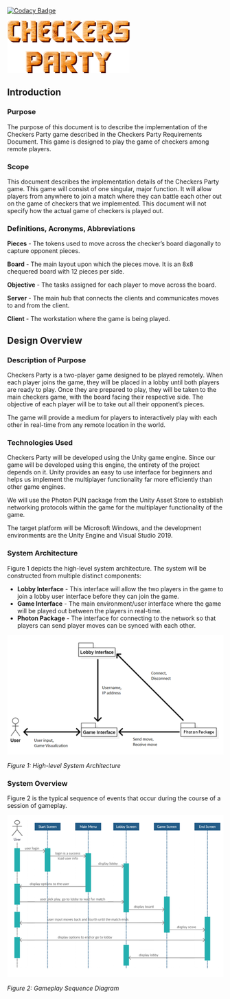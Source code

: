 [![Codacy Badge](https://app.codacy.com/project/badge/Grade/bcbf08c9d6af40b195ffc3e36938b66d)](https://www.codacy.com/gh/ahnafnafee/Checkers/dashboard?utm_source=github.com&amp;utm_medium=referral&amp;utm_content=ahnafnafee/Checkers&amp;utm_campaign=Badge_Grade)

![Title](/Miscellaneous/title.png?raw=true "Title")





## Introduction

### Purpose

The purpose of this document is to describe the implementation of the Checkers Party game described in the Checkers Party Requirements Document. This game is designed to play the game of checkers among remote players.



### Scope

This document describes the implementation details of the Checkers Party game. This game will consist of one singular, major function. It will allow players from anywhere to join a match where they can battle each other out on the game of checkers that we implemented. This document will not specify how the actual game of checkers is played out.



### Definitions, Acronyms, Abbreviations

**Pieces** - The tokens used to move across the checker’s board diagonally to capture opponent pieces.

**Board** - The main layout upon which the pieces move. It is an 8x8 chequered board with 12 pieces per side.

**Objective** - The tasks assigned for each player to move across the board.

**Server** - The main hub that connects the clients and communicates moves to and from the client.

**Client** - The workstation where the game is being played.



## Design Overview

### Description of Purpose

Checkers Party is a two-player game designed to be played remotely. When each player joins the game, they will be placed in a lobby until both players are ready to play. Once they are prepared to play, they will be taken to the main checkers game, with the board facing their respective side. The objective of each player will be to take out all their opponent’s pieces. 

The game will provide a medium for players to interactively play with each other in real-time from any remote location in the world. 



### Technologies Used

Checkers Party will be developed using the Unity game engine. Since our game will be developed using this engine, the entirety of the project depends on it. Unity provides an easy to use interface for beginners and helps us implement the multiplayer functionality far more efficiently than other game engines.

We will use the Photon PUN package from the Unity Asset Store to establish networking protocols within the game for the multiplayer functionality of the game. 

The target platform will be Microsoft Windows, and the development environments are the Unity Engine and Visual Studio 2019. 



### System Architecture

Figure 1 depicts the high-level system architecture. The system will be constructed from multiple distinct components:

- **Lobby Interface** - This interface will allow the two players in the game to join a lobby user interface before they can join the game. 
- **Game Interface** - The main environment/user interface where the game will be played out between the players in real-time.
- **Photon Package** - The interface for connecting to the network so that players can send player moves can be synced with each other.

![Figure 1](/Miscellaneous/Picture1.png?raw=true "Title")

*Figure 1: High-level System Architecture*



### System Overview

Figure 2 is the typical sequence of events that occur during the course of a session of gameplay.

![Figure 2](/Miscellaneous/Picture2.png?raw=true "Title")

*Figure 2: Gameplay Sequence Diagram*
